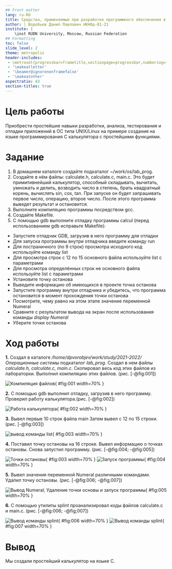 ```yaml
---
## Front matter
lang: ru-RU
title: Средства, применяемые при разработке программного обеспечения в ОС типа UNIX/Linux
author: | Воробьев Данил Павлович НКНбд-01-21
institute: |
	\inst RUDN University, Moscow, Russian Federation
## Formatting
toc: false
slide_level: 2
theme: metropolis
header-includes: 
 - \metroset{progressbar=frametitle,sectionpage=progressbar,numbering=fraction}
 - '\makeatletter'
 - '\beamer@ignorenonframefalse'
 - '\makeatother'
aspectratio: 43
section-titles: true
---
```


# Цель работы

Приобрести простейшие навыки разработки, анализа, тестирования и отладки приложений в ОС типа UNIX/Linux на примере создания на языке программирования С калькулятора с простейшими функциями.

# Задание

1. В домашнем каталоге создайте подкаталог ~/work/os/lab_prog.
2. Создайте в нём файлы: calculate.h, calculate.c, main.c. Это будет примитивнейший калькулятор, способный складывать, вычитать, умножать и делить, возводить число в степень, брать квадратный корень, вычислять sin, cos, tan. При запуске он будет запрашивать первое число, операцию, второе число. После этого программа выведет результат и остановится.
3. Выполните компиляцию программы посредством gcc.
4. Создайте Makefile.
5. С помощью gdb выполните отладку программы calcul (перед использованием gdb исправьте Makefile):
- Запустите отладчик GDB, загрузив в него программу для отладки
- Для запуска программы внутри отладчика введите команду run
- Для постраничного (по 9 строк) просмотра исходного код используйте команду list
- Для просмотра строк с 12 по 15 основного файла используйте list с параметрами
- Для просмотра определённых строк не основного файла используйте list с параметрами
- Установите точку останова
- Выведите информацию об имеющихся в проекте точка останова
- Запустите программу внутри отладчика и убедитесь, что программа остановится в момент прохождения точки останова
- Посмотрите, чему равно на этом этапе значение переменной Numeral
- Сравните с результатом вывода на экран после использования команды *display Numeral*
- Уберите точки останова

# Ход работы 
**1.** Создал в каталоге */home/dpvorobjev/work/study/2021-2022/Операционные системы* подкаталог *lab_prog*. Создал в нем файлы *calculate.h, calculate.c, main.c*. Скопировал весь код этих файлов из лабораторки. Выполнил компиляцию этих файлов. (рис. [-@fig:001])

![Компиляция файлов](image/1.png){ #fig:001 width=70% }

**2.** С помощью gdb выполнил отладку, загрузив в него программу. Проверил работу калькулятора.(рис. [-@fig:002])

![Работа калькулятора](image/2.png){ #fig:002 width=70% }

**3.**  Вывел первые 10 строк файла main Затем вывел с 12 по 15 строки.(рис. [-@fig:003])

![вывод команды list](image/3.png){ #fig:003 width=70% }

**4.** Поставил точку остановы на 16 строке. Вывел информацию о точках остановы. Снова запустил программу. (рис. [-@fig:004; -@fig:005])

![Точки остановы](image/3.png){ #fig:003 width=70% }
![Запуск программы](image/4.png){ #fig:004 width=70% }

**5.** Вывел значения переменной Numeral различными командами.  Удалил точку остановы. (рис. [-@fig:006; -@fig;007])

![Вывод Numeral; Удаление точки основы и запуск программы](image/5.png){ #fig:005 width=70% }

**6.** С помощью утилиты splint проанализировал коды файлов calculate.c и main.c. (рис. [-@fig:006; -@fig;007])

![Вывод команды splint](image/6.png){ #fig:006 width=70% }
![Вывод команды splint](image/7.png){ #fig:007 width=70% }


# Вывод

Мы создали простейший калькулятор на языке С.
